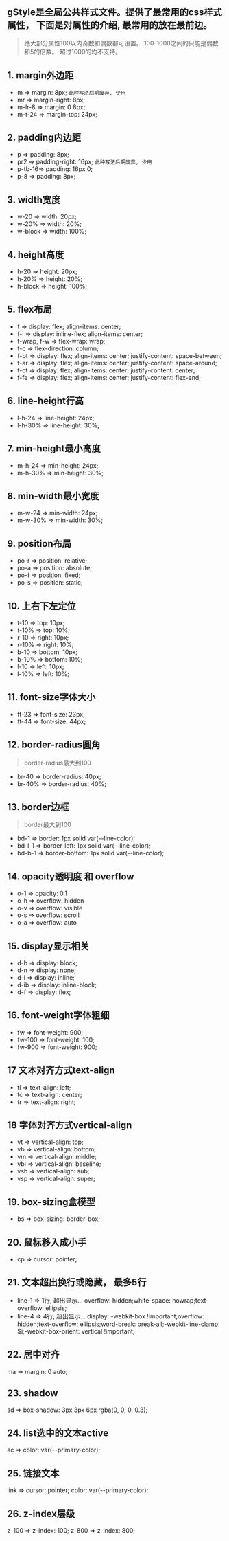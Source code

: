 ##  gStyle是全局公共样式文件。提供了最常用的css样式属性， 下面是对属性的介绍, 最常用的放在最前边。 
> 绝大部分属性100以内奇数和偶数都可设置。 100-1000之间的只能是偶数和5的倍数。 超过1000的均不支持。 

## 1. margin外边距
+ m => margin: 8px; `此种写法后期废弃, 少用`
+ mr => margin-right: 8px;
+ m-lr-8 => margin: 0 8px;
+ m-t-24 => margin-top: 24px;
## 2. padding内边距
+ p => padding: 8px;
+ pr2 => padding-right: 16px; `此种写法后期废弃, 少用`
+ p-tb-16=> padding: 16px 0;
+ p-8 => padding: 8px;
## 3. width宽度
+ w-20 => width: 20px;
+ w-20% => width: 20%;
+ w-block => width: 100%;
## 4. height高度
+ h-20 => height: 20px;
+ h-20% => height: 20%;
+ h-block => height: 100%;
## 5. flex布局
+ f => display: flex; align-items: center;
+ f-i => display: inline-flex; align-items: center;
+ f-wrap, f-w => flex-wrap: wrap;
+ f-c => flex-direction: column;
+ f-bt => display: flex; align-items: center; justify-content: space-between;
+ f-ar =>  display: flex; align-items: center; justify-content: space-around;
+ f-ct =>  display: flex; align-items: center; justify-content: center;
+ f-fe => display: flex; align-items: center; justify-content: flex-end;
## 6. line-height行高
+ l-h-24 => line-height: 24px;
+ l-h-30% => line-height: 30%;
## 7. min-height最小高度
+ m-h-24 => min-height: 24px;
+ m-h-30% => min-height: 30%;
## 8. min-width最小宽度
+ m-w-24 => min-width: 24px;
+ m-w-30% => min-width: 30%;
## 9. position布局
+ po-r => position: relative;
+ po-a => position: absolute;
+ po-f => position: fixed;
+ po-s => position: static;
## 10. 上右下左定位
+ t-10 => top: 10px;
+ t-10% => top: 10%;
+ r-10 => right: 10px;
+ r-10% => right: 10%;
+ b-10 => bottom: 10px;
+ b-10% => bottom: 10%;
+ l-10 => left: 10px;
+ l-10% => left: 10%;
## 11. font-size字体大小
+ ft-23 => font-size: 23px;
+ ft-44 => font-size: 44px;
## 12. border-radius圆角
> border-radius最大到100
+ br-40 => border-radius: 40px;
+ br-40% => border-radius: 40%;
## 13. border边框
> border最大到100
+ bd-1 => border: 1px solid var(--line-color);
+ bd-l-1 => border-left: 1px solid var(--line-color);
+ bd-b-1 => border-bottom: 1px solid var(--line-color);
## 14. opacity透明度 和 overflow
+ o-1 => opacity: 0.1
+ o-h => overflow: hidden
+ o-v => overflow: visible
+ o-s => overflow: scroll
+ o-a => overflow: auto
## 15. display显示相关
+ d-b => display: block;
+ d-n => display: none;
+ d-i => display: inline;
+ d-ib => display: inline-block;
+ d-f => display: flex;
## 16. font-weight字体粗细
+ fw => font-weight: 900;
+ fw-100 => font-weight: 100;
+ fw-900 => font-weight: 900;
## 17 文本对齐方式text-align
+ tl => text-align: left;
+ tc => text-align: center;
+ tr => text-align: right;
## 18 字体对齐方式vertical-align
+ vt => vertical-align: top;
+ vb => vertical-align: bottom;
+ vm => vertical-align: middle;
+ vbl => vertical-align: baseline;
+ vsb => vertical-align: sub;
+ vsp => vertical-align: super;
## 19. box-sizing盒模型
+ bs => box-sizing: border-box;
## 20. 鼠标移入成小手
+ cp => cursor: pointer;
## 21. 文本超出换行或隐藏， 最多5行
+ line-1 => 1行, 超出显示... overflow: hidden;white-space: nowrap;text-overflow: ellipsis;
+ line-4 => 4行, 超出显示...  display: -webkit-box !important;overflow: hidden;text-overflow: ellipsis;word-break: break-all;-webkit-line-clamp: $i;-webkit-box-orient: vertical !important;
## 22. 居中对齐
ma => margin: 0 auto;
## 23. shadow
sd => box-shadow: 3px 3px 6px rgba(0, 0, 0, 0.3);
## 24. list选中的文本active
ac => color: var(--primary-color);
## 25. 链接文本
link => cursor: pointer; color: var(--primary-color);
## 26. z-index层级
z-100 => z-index: 100;
z-800 => z-index: 800;


